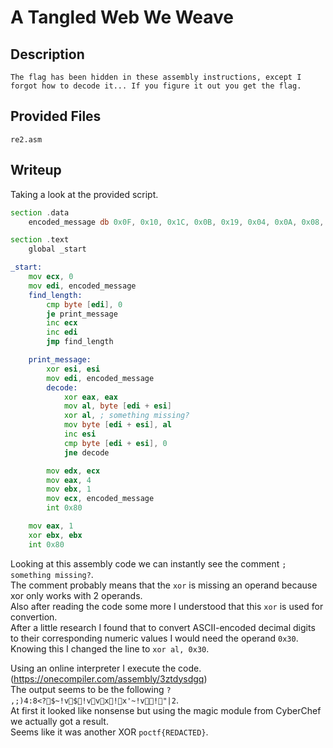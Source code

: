# A Tangled Web We Weave

## Description
```
The flag has been hidden in these assembly instructions, except I forgot how to decode it... If you figure it out you get the flag.
```

## Provided Files
`re2.asm`

## Writeup

Taking a look at the provided script. <br/>
```asm
section .data
    encoded_message db 0x0F, 0x10, 0x1C, 0x0B, 0x19, 0x04, 0x0A, 0x08, 0x0C, 0x0F, 0x20, 0x14, 0x4E, 0x11, 0x46, 0x20, 0x14, 0x4F, 0x11, 0x46, 0x20, 0x46, 0x4F, 0x48, 0x20, 0x11, 0x4F, 0x48, 0x17, 0x4E, 0x11, 0x46, 0x20, 0x4F, 0x11, 0x20, 0x12, 0x4C, 0x02

section .text
    global _start

_start:
    mov ecx, 0
    mov edi, encoded_message
    find_length:
        cmp byte [edi], 0
        je print_message
        inc ecx
        inc edi
        jmp find_length

    print_message:
        xor esi, esi
        mov edi, encoded_message
        decode:
            xor eax, eax
            mov al, byte [edi + esi]
            xor al, ; something missing?
            mov byte [edi + esi], al
            inc esi
            cmp byte [edi + esi], 0
            jne decode

        mov edx, ecx
        mov eax, 4
        mov ebx, 1
        mov ecx, encoded_message
        int 0x80

    mov eax, 1
    xor ebx, ebx
    int 0x80
```

Looking at this assembly code we can instantly see the comment `; something missing?`. <br/>
The comment probably means that the `xor` is missing an operand because xor only works with 2 operands. <br/>
Also after reading the code some more I understood that this `xor` is used for convertion. <br/>
After a little research I found that to convert ASCII-encoded decimal digits to their corresponding numeric values I would need the operand `0x30`. <br/>
Knowing this I changed the line to `xor al, 0x30`. <br/>

Using an online interpreter I execute the code. (https://onecompiler.com/assembly/3ztdysdgq) <br/>
The output seems to be the following `? ,;)4:8<?$~!v$!vvx!x'~!v!"|2`. <br/>
At first it looked like nonsense but using the magic module from CyberChef we actually got a result. <br/>
Seems like it was another XOR `poctf{REDACTED}`.

